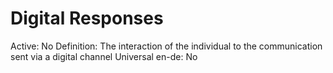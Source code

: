# Digital Responses

Active: No
Definition: The interaction of the individual to the communication sent via a digital channel
Universal en-de: No
